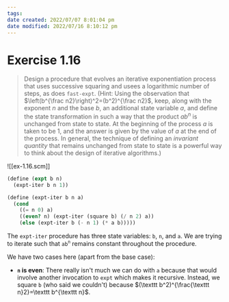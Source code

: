 ```yaml
---
tags: 
date created: 2022/07/07 8:01:04 pm
date modified: 2022/07/16 8:10:12 pm
---
```


# Exercise 1.16

> Design a procedure that evolves an iterative exponentiation process that uses successive squaring and usees a logarithmic number of steps, as does `fast-expt`. (Hint: Using the observation that $\left(b^{\frac n2}\right)^2=(b^2)^{\frac n2}$, keep, along with the exponent $n$ and the base $b$, an additional state variable $a$, and define the state transformation in such a way that the product $ab^n$ is unchanged from state to state. At the beginning of the process $a$ is taken to be 1, and the answer is given by the value of $a$ at the end of the process. In general, the technique of defining an *invariant quantity* that remains unchanged from state to state is a powerful way to think about the design of iterative algorithms.)

![[ex-1.16.scm]]

```scheme
(define (expt b n)
  (expt-iter b n 1))

(define (expt-iter b n a)
  (cond
    ((= n 0) a)
    ((even? n) (expt-iter (square b) (/ n 2) a))
    (else (expt-iter b (- n 1) (* a b)))))
```

The `expt-iter` procedure has three state variables: `b`, `n`, and `a`. We are trying to iterate such that $\texttt a\texttt b^{\texttt n}$ remains constant throughout the procedure.

We have two cases here (apart from the base case):
- **`n` is even**: There really isn't much we can do with `a` because that would involve another invocation to `expt` which makes it recursive. Instead, we square `b` (who said we couldn't) because $(\texttt b^2)^{\frac{\texttt n}2}=\texttt b^{\texttt n}$.
